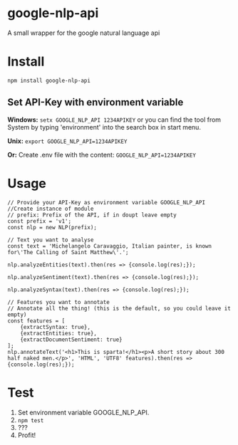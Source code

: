 # google-nlp-api
A small wrapper for the google natural language api

# Install
`npm install google-nlp-api`

## Set API-Key with environment variable

**Windows:**
`setx GOOGLE_NLP_API 1234APIKEY`
or you can find the tool from System by typing 'environment' into the search box in start menu.

**Unix:**
`export GOOGLE_NLP_API=1234APIKEY`

**Or:**
Create .env file with the content:
`GOOGLE_NLP_API=1234APIKEY`


# Usage

    // Provide your API-Key as environment variable GOOGLE_NLP_API
    //Create instance of module
    // prefix: Prefix of the API, if in doupt leave empty
    const prefix = 'v1';
    const nlp = new NLP(prefix);

    // Text you want to analyse
    const text = 'Michelangelo Caravaggio, Italian painter, is known for\'The Calling of Saint Matthew\'.';

    nlp.analyzeEntities(text).then(res => {console.log(res);});

    nlp.analyzeSentiment(text).then(res => {console.log(res);});

    nlp.analyzeSyntax(text).then(res => {console.log(res);});

    // Features you want to annotate
    // Annotate all the thing! (this is the default, so you could leave it empty)
    const features = [
        {extractSyntax: true},
        {extractEntities: true},
        {extractDocumentSentiment: true}
    ];
    nlp.annotateText('<h1>This is sparta!</h1><p>A short story about 300 half naked men.</p>', 'HTML', 'UTF8' features).then(res => {console.log(res);});

# Test
1. Set environment variable GOOGLE_NLP_API.
2. `npm test`
3. ???
4. Profit!